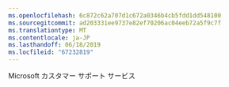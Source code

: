 ```yaml
---
ms.openlocfilehash: 6c872c62a707d1c672a0346b4cb5fdd1dd548100
ms.sourcegitcommit: ad203331ee9737e82ef70206ac04eeb72a5f9c7f
ms.translationtype: MT
ms.contentlocale: ja-JP
ms.lasthandoff: 06/18/2019
ms.locfileid: "67232819"
---
```

Microsoft カスタマー サポート サービス